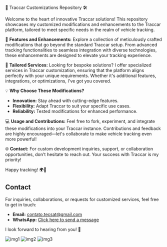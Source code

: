 🚗 Traccar Customizations Repository 🛠️

Welcome to the heart of innovative Traccar solutions! This repository showcases my customized modifications and enhancements to the Traccar platform, tailored to meet specific needs in the realm of vehicle tracking.

🔧 **Features and Enhancements:**
Explore a collection of meticulously crafted modifications that go beyond the standard Traccar setup. From advanced tracking functionalities to seamless integration with diverse technologies, these enhancements are designed to elevate your tracking experience.

💼 **Tailored Services:**
Looking for bespoke solutions? I offer specialized services in Traccar customization, ensuring that the platform aligns perfectly with your unique requirements. Whether it's additional features, integrations, or optimizations, I've got you covered.

💡 **Why Choose These Modifications?**
- **Innovation:** Stay ahead with cutting-edge features.
- **Flexibility:** Adapt Traccar to suit your specific use cases.
- **Reliability:** Tested modifications for enhanced performance.

💻 **Usage and Contributions:**
Feel free to fork, experiment, and integrate these modifications into your Traccar instance. Contributions and feedback are highly encouraged—let's collaborate to make vehicle tracking even more powerful!

🌐 **Contact:**
For custom development inquiries, support, or collaboration opportunities, don't hesitate to reach out. Your success with Traccar is my priority!

Happy tracking! 🌍🚀

## Contact

For inquiries, collaborations, or requests for customized services, feel free to get in touch:

- **Email:** [contato.tecsat@gmail.com](mailto:contato.tecsat@gmail.com)
- **WhatsApp:** [Click here to send a message](https://wa.me/5591982474050)

I look forward to hearing from you! 🚀


![img1](https://tecsat.net.br/traccar/img1.png)
![img2](https://tecsat.net.br/traccar/img2.jpg)
![img3](https://tecsat.net.br/traccar/img3.png)
